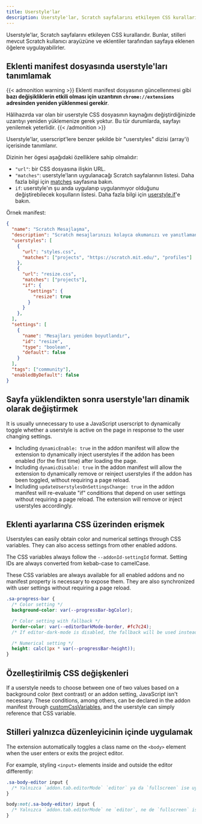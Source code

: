 ```yaml
---
title: Userstyle'lar
description: Userstyle'lar, Scratch sayfalarını etkileyen CSS kurallarıdır. Bunlar, stilleri mevcut Scratch kullanıcı arayüzüne ve eklentiler tarafından sayfaya eklenen öğelere uygulayabilirler.
---
```


Userstyle'lar, Scratch sayfalarını etkileyen CSS kurallarıdır. Bunlar, stilleri mevcut Scratch kullanıcı arayüzüne ve eklentiler tarafından sayfaya eklenen öğelere uygulayabilirler.


## Eklenti manifest dosyasında userstyle'ları tanımlamak

{{< admonition warning >}}
Eklenti manifest dosyasının güncellenmesi gibi **bazı değişikliklerin etkili olması için uzantının `chrome://extensions` adresinden yeniden yüklenmesi gerekir**.

Hâlihazırda var olan bir userstyle CSS dosyasının kaynağını değiştirdiğinizde uzantıyı yeniden yüklemenize gerek yoktur. Bu tür durumlarda, sayfayı yenilemek yeterlidir.
{{< /admonition >}}

Userstyle'lar, userscript'lere benzer şekilde bir "userstyles" dizisi (array'i) içerisinde tanımlanır.

Dizinin her ögesi aşağıdaki özelliklere sahip olmalıdır:
- `"url"`: bir CSS dosyasına ilişkin URL.
- `"matches"`: userstyle'ların uygulanacağı Scratch sayfalarının listesi. Daha fazla bilgi için [matches](/docs/reference/addon-manifest/#matches) sayfasına bakın.
- `if`: userstyle'ın şu anda uygulanıp uygulanmıyor olduğunu değiştirebilecek koşulların listesi. Daha fazla bilgi için [userstyle.if](https://scratchaddons.com/docs/reference/addon-manifest/#if)'e bakın.

Örnek manifest:
```json
{
  "name": "Scratch Mesajlaşma",
  "description": "Scratch mesajlarınızı kolayca okumanızı ve yanıtlamanızı sağlar.",
  "userstyles": [
    {
      "url": "styles.css",
      "matches": ["projects", "https://scratch.mit.edu/", "profiles"]
    },
    {
      "url": "resize.css",
      "matches": ["projects"],
      "if": {
        "settings": {
          "resize": true
        }
      }
    },
  ],
  "settings": [
    {
      "name": "Mesajları yeniden boyutlandır",
      "id": "resize",
      "type": "boolean",
      "default": false
    }
  ],
  "tags": ["community"],
  "enabledByDefault": false
}
```


## Sayfa yüklendikten sonra userstyle'ları dinamik olarak değiştirmek

It is usually unnecessary to use a JavaScript userscript to dynamically toggle whether a userstyle is active on the page in response to the user changing settings.

- Including `dynamicEnable: true` in the addon manifest will allow the extension to dynamically inject userstyles if the addon has been enabled (for the first time) after loading the page.
- Including `dynamicDisable: true` in the addon manifest will allow the extension to dynamically remove or reinject userstyles if the addon has been toggled, without requiring a page reload.
- Including `updateUserstylesOnSettingsChange: true` in the addon manifest will re-evaluate "if" conditions that depend on user settings without requiring a page reload. The extension will remove or inject userstyles accordingly.


## Eklenti ayarlarına CSS üzerinden erişmek

Userstyles can easily obtain color and numerical settings through CSS variables. They can also access settings from other enabled addons.

The CSS variables always follow the `--addonId-settingId` format. Setting IDs are always converted from kebab-case to camelCase.

These CSS variables are always available for all enabled addons and no manifest property is necessary to expose them. They are also synchronized with user settings without requiring a page reload.

```css
.sa-progress-bar {
  /* Color setting */
  background-color: var(--progressBar-bgColor);

  /* Color setting with fallback */
  border-color: var(--editorDarkMode-border, #fc7c24);
  /* If editor-dark-mode is disabled, the fallback will be used instead */

  /* Numerical setting */
  height: calc(1px * var(--progressBar-height));
}
```


## Özelleştirilmiş CSS değişkenleri

If a userstyle needs to choose between one of two values based on a background color (text contrast) or an addon setting, JavaScript isn't necessary. These conditions, among others, can be declared in the addon manifest through [customCssVariables](/docs/reference/addon-manifest/#customcssvariables), and the userstyle can simply reference that CSS variable.


## Stilleri yalnızca düzenleyicinin içinde uygulamak

The extension automatically toggles a class name on the `<body>` element when the user enters or exits the project editor.

For example, styling `<input>` elements inside and outside the editor differently:
```css
.sa-body-editor input {
  /* Yalnızca `addon.tab.editorMode` `editor` ya da `fullscreen` ise uygulanır */
}

body:not(.sa-body-editor) input {
  /* Yalnızca `addon.tab.editorMode` ne `editor`, ne de `fullscreen` ise uygulanır */
}
```
